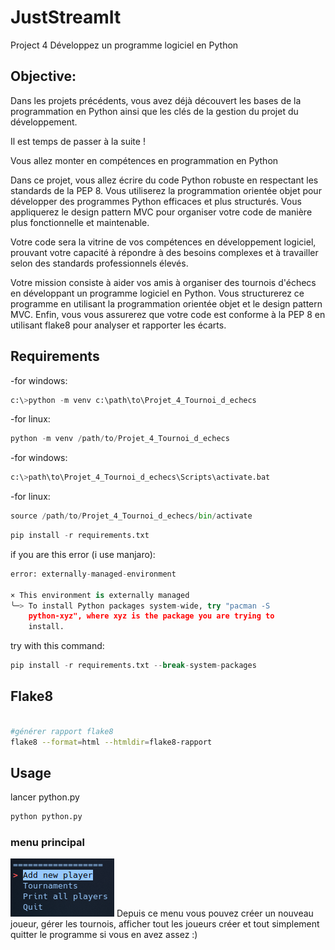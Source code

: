 # JustStreamIt

Project 4 Développez un programme logiciel en Python

## Objective:
Dans les projets précédents, vous avez déjà découvert les bases de la programmation en Python ainsi que les clés de la gestion du projet du développement.


Il est temps de passer à la suite !

Vous allez monter en compétences en programmation en Python


Dans ce projet, vous allez écrire du code Python robuste en respectant les standards de la PEP 8. Vous utiliserez la programmation orientée objet pour développer des programmes Python efficaces et plus structurés. Vous appliquerez le design pattern MVC pour organiser votre code de manière plus fonctionnelle et maintenable.


Votre code sera la vitrine de vos compétences en développement logiciel, prouvant votre capacité à répondre à des besoins complexes et à travailler selon des standards professionnels élevés.


Votre mission consiste à aider vos amis à organiser des tournois d'échecs en développant un programme logiciel en Python. Vous structurerez ce programme en utilisant la programmation orientée objet et le design pattern MVC. Enfin, vous vous assurerez que votre code est conforme à la PEP 8 en utilisant flake8 pour analyser et rapporter les écarts.

## Requirements

-for windows:
```python
c:\>python -m venv c:\path\to\Projet_4_Tournoi_d_echecs
```
-for linux:
```python
python -m venv /path/to/Projet_4_Tournoi_d_echecs
```


-for windows:
```python
c:\>path\to\Projet_4_Tournoi_d_echecs\Scripts\activate.bat
```
-for linux:
```python
source /path/to/Projet_4_Tournoi_d_echecs/bin/activate
```


```python
pip install -r requirements.txt
```
if you are this error (i use manjaro):
```python
error: externally-managed-environment

× This environment is externally managed
╰─> To install Python packages system-wide, try "pacman -S
    python-xyz", where xyz is the package you are trying to
    install.

```

try with this command:
```python
pip install -r requirements.txt --break-system-packages
```
## Flake8
```bash

#générer rapport flake8
flake8 --format=html --htmldir=flake8-rapport
```
## Usage
lancer python.py
```bash
python python.py
```
### menu principal
![alt text](main_menu.png)
Depuis ce menu vous pouvez créer un nouveau joueur, gérer les tournois, afficher tout les joueurs créer et tout simplement quitter le programme si vous en avez assez :)

